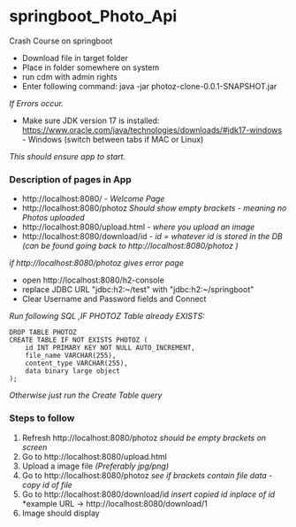 # springboot_Photo_Api
Crash Course on springboot

- Download file in target folder
- Place in folder somewhere on system
- run cdm with admin rights
- Enter following command:
java -jar photoz-clone-0.0.1-SNAPSHOT.jar

*If Errors occur.*

- Make sure JDK version 17 is installed:
https://www.oracle.com/java/technologies/downloads/#jdk17-windows - Windows (switch between tabs if MAC or Linux)

*This should ensure app to start.*

<h3>Description of pages in App</h3>

- http://localhost:8080/ - *Welcome Page*
- http://localhost:8080/photoz *Should show empty brackets - meaning no Photos uploaded*
- http://localhost:8080/upload.html - *where you upload an image*
- http://localhost:8080/download/id - *id = whatever id is stored in the DB (can be found going back to http://localhost:8080/photoz )* 

*if http://localhost:8080/photoz gives error page*
- open http://localhost:8080/h2-console 
- replace JDBC URL "jdbc:h2:~/test" with "jdbc:h2:~/springboot"
- Clear Username and Password fields and Connect

*Run following SQL ,IF PHOTOZ Table already EXISTS:*

```
DROP TABLE PHOTOZ
CREATE TABLE IF NOT EXISTS PHOTOZ (
    id INT PRIMARY KEY NOT NULL AUTO_INCREMENT,
    file_name VARCHAR(255),
    content_type VARCHAR(255),
    data binary large object
);
```

*Otherwise just run the Create Table query*

<h3>Steps to follow</h3>

1) Refresh http://localhost:8080/photoz *should be empty brackets on screen*
2) Go to http://localhost:8080/upload.html 
3) Upload a image file *(Preferably jpg/png)*
4) Go to http://localhost:8080/photoz *see if brackets contain file data - copy id of file*
5) Go to http://localhost:8080/download/id *insert copied id inplace of id* *example URL -> http://localhost:8080/download/1
6) Image should display
